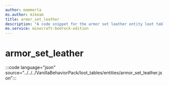 ```yaml
---
author: mammerla
ms.author: mikeam
title: armor_set_leather
description: "A code snippet for the armor set leather entity loot table"
ms.service: minecraft-bedrock-edition
---
```


# armor_set_leather

:::code language="json" source="../../../VanillaBehaviorPack/loot_tables/entities/armor_set_leather.json":::
